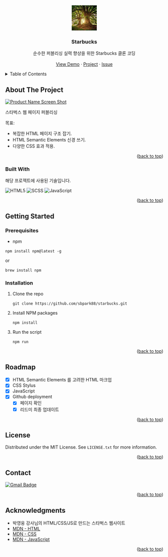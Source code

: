 <!-- Improved compatibility of back to top link: See: https://github.com/othneildrew/Best-README-Template/pull/73 -->
<a name="readme-top"></a>
<!--
*** Thanks for checking out the Best-README-Template. If you have a suggestion
*** that would make this better, please fork the repo and create a pull request
*** or simply open an issue with the tag "enhancement".
*** Don't forget to give the project a star!
*** Thanks again! Now go create something AMAZING! :D
-->



<!-- PROJECT SHIELDS -->
<!--
*** I'm using markdown "reference style" links for readability.
*** Reference links are enclosed in brackets [ ] instead of parentheses ( ).
*** See the bottom of this document for the declaration of the reference variables
*** for contributors-url, forks-url, etc. This is an optional, concise syntax you may use.
*** https://www.markdownguide.org/basic-syntax/#reference-style-links
-->


<!-- PROJECT LOGO -->
<br />
<div align="center"> <!-- Obsolete attribute 는 일반 HTML 문서에서 해당되는거고, 깃허브의 마크다운에는 style text-align 이 적용되지 않고 align 이 적용된다. -->
  <a href="https://github.com/sbpark88">
    <img src="https://github.com/sbpark88/sbpark88.github.io/blob/main/assets/images/favicon/greendreamtree.png" alt="Logo" width="80" height="80">
  </a>

  <h3 align="center">Starbucks</h3>

  <p align="center">
    순수한 퍼블리싱 실력 향상을 위한 Starbucks 클론 코딩
    <!--
    <br />
    <a href="https://github.com/othneildrew/Best-README-Template"><strong>Explore the docs »</strong></a>
    -->
    <br />
    <br />
    <a href="https://sbpark88.github.io/starbucks">View Demo</a>
    ·
    <a href="https://github.com/sbpark88/starbucks/projects">Project</a>
    ·
    <a href="https://github.com/sbpark88/starbucks/issues">Issue</a>
  </p>
</div>



<!-- TABLE OF CONTENTS -->
<details>
  <summary>Table of Contents</summary>
  <ol>
    <li>
      <a href="#about-the-project">About The Project</a>
      <ul>
        <li><a href="#built-with">Built With</a></li>
      </ul>
    </li>
    <li>
      <a href="#getting-started">Getting Started</a>
      <ul>
        <li><a href="#prerequisites">Prerequisites</a></li>
        <li><a href="#installation">Installation</a></li>
      </ul>
    </li>
<!--
    <li><a href="#usage">Usage</a></li>
-->
    <li><a href="#roadmap">Roadmap</a></li>
    <li><a href="#license">License</a></li>
    <li><a href="#contact">Contact</a></li>
    <li><a href="#acknowledgments">Acknowledgments</a></li>
  </ol>
</details>



<!-- ABOUT THE PROJECT -->
## About The Project

[![Product Name Screen Shot][product-screenshot]][product-deploy-url]

스타벅스 웹 페이지 퍼블리싱

목표:
- 복잡한 HTML 페이지 구조 잡기.
- HTML Semantic Elements 신경 쓰기.
- 다양한 CSS 효과 적용.

<p align="right">(<a href="#readme-top">back to top</a>)</p>



### Built With

해당 프로젝트에 사용된 기술입니다.

![HTML5][HTML5 Icon]
![SCSS][SCSS Icon]
![JavaScript][JavaScript Icon]

<p align="right">(<a href="#readme-top">back to top</a>)</p>



<!-- GETTING STARTED -->
## Getting Started

### Prerequisites

- npm
```shell
npm install npm@latest -g
```

or

```shell
brew install npm
```

### Installation

1. Clone the repo
   ```shell
   git clone https://github.com/sbpark88/starbucks.git
   ```
2. Install NPM packages
   ```shell
   npm install
   ```
3. Run the script
   ```shell
   npm run
   ```
   
<p align="right">(<a href="#readme-top">back to top</a>)</p>



<!-- USAGE EXAMPLES -->
<!--
## Usage

Use this space to show useful examples of how a project can be used. Additional screenshots, code examples and demos work well in this space. You may also link to more resources.

_For more examples, please refer to the [Documentation](https://example.com)_

<p align="right">(<a href="#readme-top">back to top</a>)</p>
-->


<!-- ROADMAP -->
## Roadmap

- [X] HTML Semantic Elements 를 고려한 HTML 마크업
- [X] CSS Stylus
- [X] JavaScript
- [X] Github deployment
    - [X] 페이지 확인
    - [X] 리드미 최종 업데이트

<p align="right">(<a href="#readme-top">back to top</a>)</p>



<!-- LICENSE -->
## License

Distributed under the MIT License. See `LICENSE.txt` for more information.

<p align="right">(<a href="#readme-top">back to top</a>)</p>



<!-- CONTACT -->
## Contact

[![Gmail Badge][Gmail Icon]][My Email]

<p align="right">(<a href="#readme-top">back to top</a>)</p>



<!-- ACKNOWLEDGMENTS -->
## Acknowledgments

- 박영웅 강사님의 HTML/CSS/JS로 만드는 스타벅스 웹사이트
- [MDN - HTML](https://developer.mozilla.org/ko/docs/Web/HTML)
- [MDN - CSS](https://developer.mozilla.org/ko/docs/Web/CSS)
- [MDN - JavaScript](https://developer.mozilla.org/ko/docs/Web/JavaScript)

<p align="right">(<a href="#readme-top">back to top</a>)</p>



<!--
![JavaScript][JavaScript Icon]
![Vue.js][Vue.js Icon]
![HTML5][HTML5 Icon]
![CSS3][CSS3 Icon]
![Java][Java Icon]
![Spring][Spring Icon]
![Spring Boot][Spring Boot Icon]
![PostgreSQL][PostgreSQL Icon]
![Swift][Swift Icon]
![SwiftUI][SwiftUI Icon]
![React][React Icon]
![TypeScript][TypeScript Icon]
![SCSS][SCSS Icon]
![Tailwind CSS][Tailwind CSS Icon]
![Angular][Angular Icon]
![.NET][.NET Icon]
![Classic ASP][Classic ASP Icon]
![Node.js][Node.js Icon]
![Python][Python Icon]
![Docker][Docker Icon]
![Azure DevOps][Azure DevOps Icon]
![AWS EC2][AWS EC2 Icon]
![Raspberry Pi][Raspberry Pi Icon]
![Oracle][Oracle Icon]
![MySQL][MySQL Icon]
![Microsoft SQL Server][Microsoft SQL Server Icon]
![OWASP][OWASP Icon]
![RxJS][RxJS Icon]
![RxSwift][RxSwift Icon]
![AWS Lambda][AWS Lambda Icon]


[![GitHub Blog][GitBlog Icon]][My Blog]
[![Gmail Badge][Gmail Icon]][My Email]
-->


<!-- MARKDOWN LINKS & IMAGES -->
<!-- https://www.markdownguide.org/basic-syntax/#reference-style-links -->
[product-screenshot]:images/screenshot.png
[product-deploy-url]:https://sbpark88.github.io/starbucks

[JavaScript Icon]:https://img.shields.io/badge/JavaScript-F7DF1E.svg?&style=for-the-badge&logo=JavaScript&logoColor=white
[Vue.js Icon]:https://img.shields.io/badge/Vue.js-4FC08D.svg?&style=for-the-badge&logo=Vue.js&logoColor=white
[HTML5 Icon]:https://img.shields.io/badge/HTML5-E34F26.svg?&style=for-the-badge&logo=HTML5&logoColor=white
[CSS3 Icon]:https://img.shields.io/badge/CSS3-1572B6.svg?&style=for-the-badge&logo=CSS3&logoColor=white
[Java Icon]:https://img.shields.io/badge/Java-007396.svg?&style=for-the-badge&logo=Java&logoColor=white
[Spring Icon]:https://img.shields.io/badge/Spring-6DB33F.svg?&style=for-the-badge&logo=Spring&logoColor=white
[Spring Boot Icon]:https://img.shields.io/badge/Spring_Boot-6DB33F.svg?&style=for-the-badge&logo=SpringBoot&logoColor=white
[PostgreSQL Icon]:https://img.shields.io/badge/PostgreSQL-4169E1.svg?&style=for-the-badge&logo=PostgreSQL&logoColor=white
[Swift Icon]:https://img.shields.io/badge/Swift-F05138.svg?&style=for-the-badge&logo=Swift&logoColor=white
[SwiftUI Icon]:https://img.shields.io/badge/SwiftUI-3178C6.svg?&style=for-the-badge&logo=Swift&logoColor=white
[React Icon]:https://img.shields.io/badge/React-61DAFB.svg?&style=for-the-badge&logo=React&logoColor=white
[TypeScript Icon]:https://img.shields.io/badge/TypeScript-3178C6.svg?&style=for-the-badge&logo=TypeScript&logoColor=white
[SCSS Icon]:https://img.shields.io/badge/Scss-CC6699.svg?&style=for-the-badge&logo=Sass&logoColor=white
[Tailwind CSS Icon]:https://img.shields.io/badge/Tailwind_CSS-06B6D4.svg?&style=for-the-badge&logo=TailwindCSS&logoColor=white
[Angular Icon]:https://img.shields.io/badge/Angular-DD0031.svg?&style=for-the-badge&logo=Angular&logoColor=white
[.NET Icon]:https://img.shields.io/badge/.NET-512BD4.svg?&style=for-the-badge&logo=dotnet&logoColor=white
[Classic ASP Icon]:https://img.shields.io/badge/Classic_ASP-339933.svg?&style=for-the-badge&logo=dotent&logoColor=white
[Node.js Icon]:https://img.shields.io/badge/Node.js-339933.svg?&style=for-the-badge&logo=node.js&logoColor=white
[Python Icon]:https://img.shields.io/badge/Python-3776AB.svg?&style=for-the-badge&logo=Python&logoColor=white
[Docker Icon]:https://img.shields.io/badge/Docker-2496ED.svg?&style=for-the-badge&logo=Docker&logoColor=white
[Azure DevOps Icon]:https://img.shields.io/badge/Azure_DevOps-0078D7.svg?&style=for-the-badge&logo=azuredevops&logoColor=white
[AWS EC2 Icon]:https://img.shields.io/badge/Aws_EC2-FF9900.svg?&style=for-the-badge&logo=amazonec2&logoColor=white
[Raspberry Pi Icon]:https://img.shields.io/badge/Raspberry_Pi-A22846.svg?&style=for-the-badge&logo=RaspberryPi&logoColor=white
[Oracle Icon]:https://img.shields.io/badge/Oracle-F80000.svg?&style=for-the-badge&logo=Oracle&logoColor=white
[MySQL Icon]:https://img.shields.io/badge/MySQL-4479A1.svg?&style=for-the-badge&logo=MySQL&logoColor=white
[Microsoft SQL Server Icon]:https://img.shields.io/badge/Microsoft_SQL_Server-4479A1.svg?&style=for-the-badge&logo=MicrosoftSQLServer&logoColor=white
[OWASP Icon]:https://img.shields.io/badge/OWASP-000000.svg?&style=for-the-badge&logo=OWASP&logoColor=white
[RxJS Icon]:https://img.shields.io/badge/RxJS-A22846.svg?&style=for-the-badge&logo=ReactiveX&logoColor=white
[RxSwift Icon]:https://img.shields.io/badge/RxSwift-A22846.svg?&style=for-the-badge&logo=ReactiveX&logoColor=white
[AWS Lambda Icon]:https://img.shields.io/badge/Aws_Lambda-FF9900.svg?&style=for-the-badge&logo=amazonaws&logoColor=white


[GitBlog Icon]:http://img.shields.io/badge/GitHub_Blog-181717?style=flat-square&logo=github&logoColor=white
[My Blog]:https://sbpark88.github.io
[Gmail Icon]:https://img.shields.io/badge/Gmail-EA4335?style=flat-square&logo=Gmail&logoColor=white
[My Email]:mailto:devsbipa@gmail.com


[contributors-shield]:https://img.shields.io/github/contributors/othneildrew/Best-README-Template.svg?style=for-the-badge
[contributors-url]:https://github.com/othneildrew/Best-README-Template/graphs/contributors
[forks-shield]:https://img.shields.io/github/forks/othneildrew/Best-README-Template.svg?style=for-the-badge
[forks-url]:https://github.com/othneildrew/Best-README-Template/network/members
[stars-shield]:https://img.shields.io/github/stars/othneildrew/Best-README-Template.svg?style=for-the-badge
[stars-url]:https://github.com/othneildrew/Best-README-Template/stargazers
[issues-shield]:https://img.shields.io/github/issues/othneildrew/Best-README-Template.svg?style=for-the-badge
[issues-url]:https://github.com/othneildrew/Best-README-Template/issues
[license-shield]:https://img.shields.io/github/license/othneildrew/Best-README-Template.svg?style=for-the-badge
[license-url]:https://github.com/othneildrew/Best-README-Template/blob/master/LICENSE.txt
[linkedin-shield]:https://img.shields.io/badge/-LinkedIn-black.svg?style=for-the-badge&logo=linkedin&colorB=555
[linkedin-url]:https://linkedin.com/in/othneildrew






